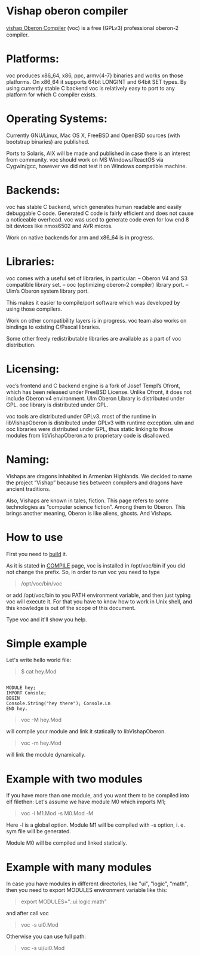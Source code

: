 
Vishap oberon compiler
======================

[ⱱishap Oberon Compiler](http://oberon.vishap.am) (voc) is a free (GPLv3) professional oberon-2 compiler.

Platforms:
=========
voc produces x86_64, x86, ppc, armv{4-7} binaries and works on those platforms.
On x86_64 it supports 64bit LONGINT and 64bit SET types.
By using currently stable C backend voc is relatively easy to port to any platform for which C compiler exists.

Operating Systems:
==================
Currently GNU/Linux, Mac OS X, FreeBSD and OpenBSD sources (with bootstrap binaries) are published.

Ports to Solaris, AIX will be made and published in case there is an interest from community.
voc should work on MS Windows/ReactOS via Cygwin/gcc, however we did not test it on Windows compatible machine.

Backends:
=========
voc has stable C backend, which generates human readable and easily debuggable C code.
Generated C code is fairly efficient and does not cause a noticeable overhead. voc was used to generate code even for low end 8 bit devices like nmos6502 and AVR micros.

Work on native backends for arm and x86_64 is in progress.

Libraries:
==========
voc comes with a useful set of libraries, in particular:
– Oberon V4 and S3 compatible library set.
– ooc (optimizing oberon-2 compiler) library port.
– Ulm’s Oberon system library port.

This makes it easier to compile/port software which was developed by using those compilers.

Work on other compatibility layers is in progress.
voc team also works on bindings to existing C/Pascal libraries.

Some other freely redistributable libraries are available as a part of voc distribution.

Licensing:
==========
voc’s frontend and C backend engine is a fork of Josef Templ’s Ofront, which has been released under FreeBSD License. Unlike Ofront, it does not include Oberon v4 environment.
Ulm Oberon Library is distributed under GPL.
ooc library is distributed under GPL.

voc tools are distributed under GPLv3.
most of the runtime in libVishapOberon is distributed under GPLv3 with runtime exception.
ulm and ooc libraries were distributed under GPL, thus static linking to those modules from libVishapOberon.a to proprietary code is disallowed.

Naming:
=======
Vishaps are dragons inhabited in Armenian Highlands.
We decided to name the project “Vishap” because ties between compilers and dragons have ancient traditions.

Also, Vishaps are known in tales, fiction. This page refers to some technologies as “computer science fiction”. Among them to Oberon. This brings another meaning, Oberon is like aliens, ghosts. And Vishaps.


How to use
==========

First you need to [build](https://github.com/norayr/voc/blob/master/COMPILE) it.

As it is stated in [COMPILE](https://github.com/norayr/voc/blob/master/COMPILE) page, voc is installed in /opt/voc/bin if you did not change the prefix.
So, in order to run voc you need to type 

>/opt/voc/bin/voc

or add /opt/voc/bin to you PATH environment variable, and then just typing voc will execute it. For that you have to know how to work in Unix shell, and this knowledge is out of the scope of this document.

Type voc and it'll show you help.

Simple example
============

Let's write hello world file:

>$ cat hey.Mod

<code>
MODULE hey;  
IMPORT Console;  
BEGIN  
Console.String("hey there"); Console.Ln  
END hey.  
</code>

>voc -M hey.Mod

will compile your module and link it statically to libVishapOberon.

>voc -m hey.Mod

will link the module dynamically.

Example with two modules
====================

If you have more than one module, and you want them to be compiled into elf filethen:
Let's assume we have module M0 which imports M1;

>voc -l M1.Mod -s M0.Mod -M

Here -l is a global option.
Module M1 will be compiled with -s option, i. e. sym file will be generated.

Module M0 will be compiled and linked statically.

Example with many modules
======================

In case you have modules in different directories, like "ui", "logic", "math", then you need to export MODULES environment variable like this:

>export MODULES=".:ui:logic:math"

and after call voc

>voc -s ui0.Mod

Otherwise you can use full path:

>voc -s ui/ui0.Mod


